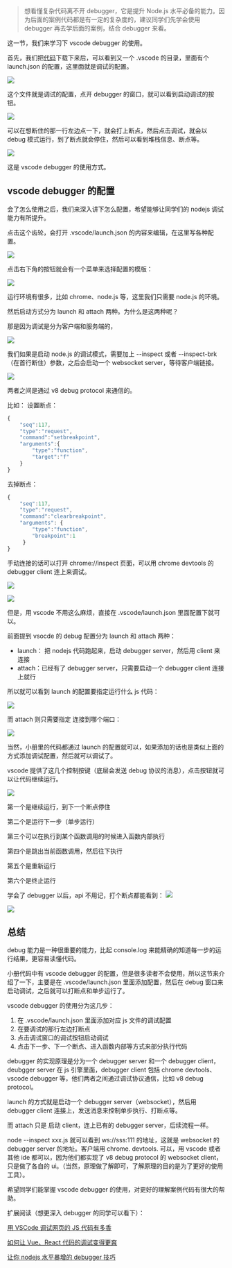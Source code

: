 > 想看懂复杂代码离不开 debugger，它是提升 Node.js 水平必备的能力。因为后面的案例代码都是有一定的复杂度的，建议同学们先学会使用 debugger 再去学后面的案例，结合 debugger 来看。

这一节，我们来学习下 vscode debugger 的使用。

首先，我们把[代码](https://github.com/QuarkGluonPlasma/babel-plugin-exercize)下载下来后，可以看到又一个 .vscode 的目录，里面有个 launch.json 的配置，这里面就是调试的配置。

![](https://p1-juejin.byteimg.com/tos-cn-i-k3u1fbpfcp/d04026afef6d4761ac4ff3dcf5d2f84d~tplv-k3u1fbpfcp-watermark.image)

这个文件就是调试的配置，点开 debugger 的窗口，就可以看到启动调试的按钮。

![](https://p3-juejin.byteimg.com/tos-cn-i-k3u1fbpfcp/205267d73fbc4e7dab7d76c9992b6a97~tplv-k3u1fbpfcp-watermark.image)

可以在想断住的那一行左边点一下，就会打上断点，然后点击调试，就会以 debug 模式运行，到了断点就会停住，然后可以看到堆栈信息、断点等。

![](https://p9-juejin.byteimg.com/tos-cn-i-k3u1fbpfcp/dbd7b6f296ea4235825cea8bda6b84c5~tplv-k3u1fbpfcp-watermark.image)

这是 vscode debugger 的使用方式。

## vscode debugger 的配置

会了怎么使用之后，我们来深入讲下怎么配置，希望能够让同学们的 nodejs 调试能力有所提升。

点击这个齿轮，会打开 .vscode/launch.json 的内容来编辑，在这里写各种配置。

![](https://p6-juejin.byteimg.com/tos-cn-i-k3u1fbpfcp/6bfb71747d254624913047f5819c45a5~tplv-k3u1fbpfcp-watermark.image)

点击右下角的按钮就会有一个菜单来选择配置的模版：

![](https://p6-juejin.byteimg.com/tos-cn-i-k3u1fbpfcp/73942b78943f498fa4eb2190ca78e510~tplv-k3u1fbpfcp-watermark.image)

运行环境有很多，比如 chrome、node.js 等，这里我们只需要 node.js 的环境。

然后启动方式分为 launch 和 attach 两种。为什么是这两种呢？

那是因为调试是分为客户端和服务端的，

![](https://p6-juejin.byteimg.com/tos-cn-i-k3u1fbpfcp/1e25d1a7e7114b1497558a18f3219ea2~tplv-k3u1fbpfcp-watermark.image)

我们如果是启动 node.js 的调试模式，需要加上 --inspect  或者 --inspect-brk（在首行断住）参数，之后会启动一个 websocket server，等待客户端链接。

![](https://p6-juejin.byteimg.com/tos-cn-i-k3u1fbpfcp/2ff979331b7046faa1a0dc3a6ce28397~tplv-k3u1fbpfcp-watermark.image)

两者之间是通过 v8 debug protocol 来通信的。

比如：
设置断点：
```javascript
{
    "seq":117,
    "type":"request",
    "command":"setbreakpoint",
    "arguments":{
        "type":"function",
        "target":"f"
    }
}
```
去掉断点：
```javascript
{
    "seq":117,
    "type":"request",
    "command":"clearbreakpoint",
    "arguments": {
        "type":"function",
        "breakpoint":1
     }
}
```
手动连接的话可以打开 chrome://inspect 页面，可以用 chrome devtools 的 debugger client 连上来调试。

![](https://p6-juejin.byteimg.com/tos-cn-i-k3u1fbpfcp/6d72a6152fe1402ca424a7c02d530c9f~tplv-k3u1fbpfcp-watermark.image)

![](https://p3-juejin.byteimg.com/tos-cn-i-k3u1fbpfcp/21ba7e5435b14b798581401553c4d89f~tplv-k3u1fbpfcp-watermark.image)

但是，用 vscode 不用这么麻烦，直接在 .vscode/launch.json 里面配置下就可以。

前面提到 vsocde 的 debug 配置分为 launch 和 attach 两种：

- launch： 把 nodejs 代码跑起来，启动 debugger server，然后用 client 来连接
- attach：已经有了 debugger server，只需要启动一个 debugger client 连接上就行

所以就可以看到 launch 的配置要指定运行什么 js 代码：

![](https://p9-juejin.byteimg.com/tos-cn-i-k3u1fbpfcp/6aaf1a267e224baaa09704e8a2263a82~tplv-k3u1fbpfcp-watermark.image)

而 attach 则只需要指定 连接到哪个端口：

![](https://p6-juejin.byteimg.com/tos-cn-i-k3u1fbpfcp/6e047d1180ea44589147859fcfd0bd92~tplv-k3u1fbpfcp-watermark.image)

当然，小册里的代码都通过 launch 的配置就可以，如果添加的话也是类似上面的方式添加调试配置，然后就可以调试了。


vscode 提供了这几个控制按键（底层会发送 debug 协议的消息），点击按钮就可以让代码继续运行。

![](https://p3-juejin.byteimg.com/tos-cn-i-k3u1fbpfcp/9e3dbcb4cd2a4f39b1d433bff2cf58ff~tplv-k3u1fbpfcp-watermark.image)


第一个是继续运行，到下一个断点停住

第二个是运行下一步（单步运行）

第三个可以在执行到某个函数调用的时候进入函数内部执行

第四个是跳出当前函数调用，然后往下执行

第五个是重新运行

第六个是终止运行

学会了 debugger 以后，api 不用记，打个断点都能看到：
![](https://p9-juejin.byteimg.com/tos-cn-i-k3u1fbpfcp/408207297a514949b7b83ad0457ceedb~tplv-k3u1fbpfcp-watermark.image)

![](https://p6-juejin.byteimg.com/tos-cn-i-k3u1fbpfcp/3699f18e54404278a6cc6f6ececd4029~tplv-k3u1fbpfcp-watermark.image)

## 总结

debug 能力是一种很重要的能力，比起 console.log 来能精确的知道每一步的运行结果，更容易读懂代码。

小册代码中有 vscode debugger 的配置，但是很多读者不会使用，所以这节来介绍了一下，主要是在 .vscode/launch.json 里面添加配置，然后在 debug 窗口来启动调试，之后就可以打断点和单步运行了。

vscode debugger 的使用分为这几步：
1. 在 .vscode/launch.json 里面添加对应 js 文件的调试配置
2. 在要调试的那行左边打断点
3. 点击调试窗口的调试按钮启动调试
4. 点击下一步、下一个断点、进入函数内部等方式来部分执行代码

debugger 的实现原理是分为一个 debugger server 和一个 debugger client，deubgger server 在 js 引擎里面，debugger client 包括 chrome devtools、vscode debugger 等，他们两者之间通过调试协议通信，比如 v8 debug protocol。

launch 的方式就是启动一个 debugger server（websocket），然后用 debugger client 连接上，发送消息来控制单步执行、打断点等。

而 attach 只是 启动 client，连上已有的 debugger server，后续流程一样。

node --inspect xxx.js 就可以看到 ws://sss:111 的地址，这就是 websocket 的 debugger server 的地址。客户端用 chrome. devtools. 可以，用 vscode 或者其他 ide 都可以，因为他们都实现了 v8 debug protocol 的 websocket client，只是做了各自的 ui。（当然，原理做了解即可，了解原理的目的是为了更好的使用工具）。

希望同学们能掌握 vscode debugger 的使用，对更好的理解案例代码有很大的帮助。

扩展阅读（想更深入 debugger 的同学可以看下）：

[用 VSCode 调试网页的 JS 代码有多香](https://juejin.cn/post/7010768454458277924)

[如何让 Vue、React 代码的调试变得更爽](https://juejin.cn/post/7071219293249077256)


[让你 nodejs 水平暴增的 debugger 技巧](https://juejin.cn/post/6981820158046109703)

